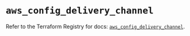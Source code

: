 # `aws_config_delivery_channel`

Refer to the Terraform Registry for docs: [`aws_config_delivery_channel`](https://registry.terraform.io/providers/hashicorp/aws/6.11.0/docs/resources/config_delivery_channel).
